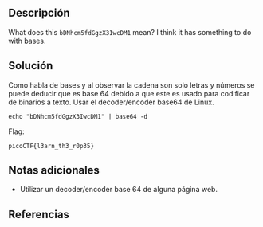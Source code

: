 
## Descripción
What does this `bDNhcm5fdGgzX3IwcDM1` mean? I think it has something to do with bases.

## Solución
Como habla de bases y al observar la cadena son solo letras y números se puede deducir que es base 64 debido a  que este es usado para codificar de binarios a texto.
Usar el decoder/encoder base64 de Linux.

```
echo "bDNhcm5fdGgzX3IwcDM1" | base64 -d
```

Flag:
```
picoCTF{l3arn_th3_r0p35}
```

## Notas adicionales
* Utilizar un decoder/encoder base 64 de alguna página web.
## Referencias

